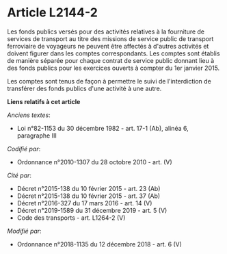 # Article L2144-2

Les fonds publics versés pour des activités relatives à la fourniture de services de transport au titre des missions de
service public de transport ferroviaire de voyageurs ne peuvent être affectés à d'autres activités et doivent figurer dans
les comptes correspondants. Les comptes sont établis de manière séparée pour chaque contrat de service public donnant lieu à
des fonds publics pour les exercices ouverts à compter du 1er janvier 2015.

Les comptes sont tenus de façon à permettre le suivi de l'interdiction de transférer des fonds publics d'une activité à une
autre.

**Liens relatifs à cet article**

_Anciens textes_:

  - Loi n°82-1153 du 30 décembre 1982 - art. 17-1 (Ab), alinéa 6, paragraphe III

_Codifié par_:

  - Ordonnance n°2010-1307 du 28 octobre 2010 - art. (V)

_Cité par_:

  - Décret n°2015-138 du 10 février 2015 - art. 23 (Ab)
  - Décret n°2015-138 du 10 février 2015 - art. 37 (Ab)
  - Décret n°2016-327 du 17 mars 2016 - art. 14 (V)
  - Décret n°2019-1589 du 31 décembre 2019 - art. 5 (V)
  - Code des transports - art. L1264-2 (V)

_Modifié par_:

  - Ordonnance n°2018-1135 du 12 décembre 2018 - art. 6 (V)
